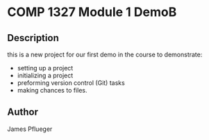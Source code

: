 # COMP 1327 Module 1 DemoB

## Description

this is a new project for our first demo in the course to demonstrate:

- setting up a project
- initializing a project
- preforming version control (Git) tasks
- making chances to files.

## Author

James Pflueger
